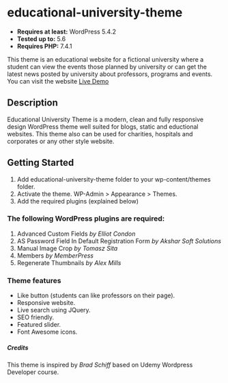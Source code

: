 # educational-university-theme
- **Requires at least:** WordPress 5.4.2
- **Tested up to:** 5.6
- **Requires PHP:** 7.4.1

This theme is an educational website for a fictional university where a student can view the events those planned by university or can get the latest news posted by university about professors, programs and events.
You can visit the website [Live Demo](http://abdulmajeeda.sgedu.site/)
## Description
Educational University Theme is a modern, clean and fully responsive design WordPress theme well suited for blogs, static and eductional websites.
This theme also can be used for charities, hospitals and corporates or any other style website.

## Getting Started
1. Add educational-university-theme folder to your wp-content/themes folder.
2. Activate the theme. WP-Admin > Appearance > Themes.
3. Add the required plugins (explained below)

### The following WordPress plugins are required:
1. Advanced Custom Fields *by Elliot Condon*
2. AS Password Field In Default Registration Form *by Akshar Soft Solutions*
3. Manual Image Crop *by Tomasz Sita*
4. Members *by MemberPress*
5. Regenerate Thumbnails *by Alex Mills*

### Theme features
- Like button (students can like professors on their page).
- Responsive website.
- Live search using JQuery.
- SEO friendly.
- Featured slider.
- Font Awesome icons.

##### Credits
This theme is inspired by *Brad Schiff* based on Udemy Wordpress Developer course.
